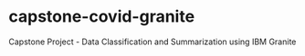# capstone-covid-granite
Capstone Project - Data Classification and Summarization using IBM Granite
